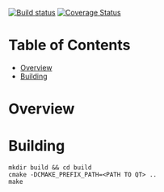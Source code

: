 [![Build status](https://travis-ci.org/fa1k3n/curves.svg?branch=master)](https://travis-ci.org/fa1k3n/curves)
[![Coverage Status](https://coveralls.io/repos/github/fa1k3n/curves/badge.svg?branch=master&service=github)](https://coveralls.io/github/fa1k3n/curves?branch=master&service=github)

# Table of Contents

- [Overview](#overview)
- [Building](#building)

# Overview

# Building

```
mkdir build && cd build
cmake -DCMAKE_PREFIX_PATH=<PATH TO QT> ..
make
```